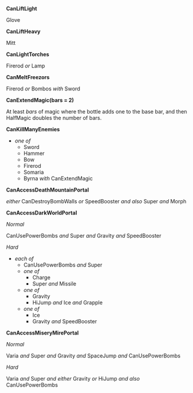 ﻿**CanLiftLight**

Glove

**CanLiftHeavy**
 
Mitt

**CanLightTorches**

Firerod *or* Lamp

**CanMeltFreezors**

Firerod *or* Bombos *with* Sword

**CanExtendMagic(bars = 2)**

At least *bars* of magic where the bottle adds one to the base bar, and then HalfMagic doubles the number of bars.

**CanKillManyEnemies**

- *one of*
  - Sword
  - Hammer
  - Bow
  - Firerod
  - Somaria
  - Byrna *with* CanExtendMagic

**CanAccessDeathMountainPortal**

*either* CanDestroyBombWalls *or* SpeedBooster *and also* Super *and* Morph

**CanAccessDarkWorldPortal**

*Normal*

CanUsePowerBombs *and* Super *and* Gravity *and* SpeedBooster

*Hard*

- *each of*
  - CanUsePowerBombs *and* Super
  - *one of*
    - Charge
    - Super *and* Missile
  - *one of*
    - Gravity
    - HiJump *and* Ice *and* Grapple
  - *one of*
    - Ice
    - Gravity *and* SpeedBooster

**CanAccessMiseryMirePortal**

*Normal*

Varia *and* Super *and* Gravity *and* SpaceJump *and* CanUsePowerBombs

*Hard*

Varia *and* Super *and either* Gravity *or* HiJump *and also* CanUsePowerBombs
